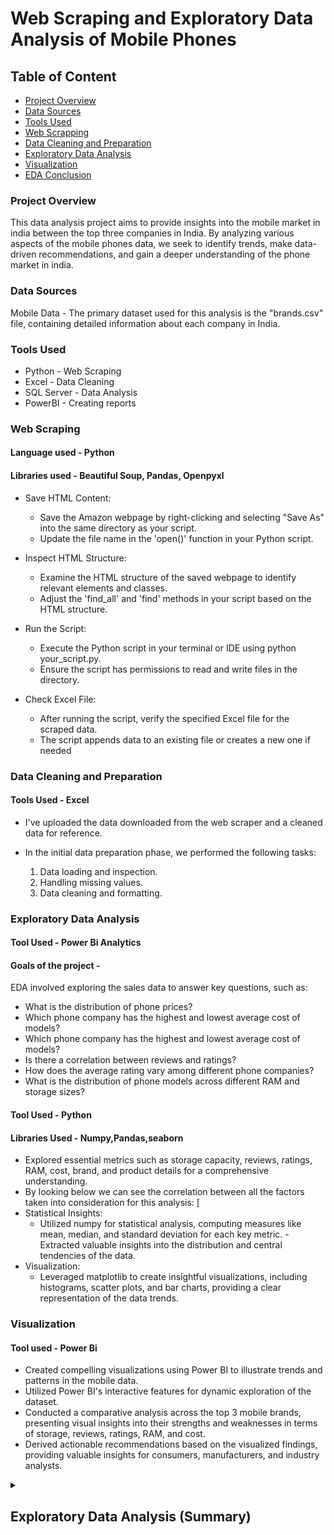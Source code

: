 # Web Scraping and Exploratory Data Analysis of Mobile Phones

## Table of Content
  - [Project Overview](#project-overview)
  - [Data Sources](#data-sources)
  - [Tools Used](#tools-used)
  - [Web Scrapping](#web-scraping)
  - [Data Cleaning and Preparation](#data-cleaning-and-preparation)
  - [Exploratory Data Analysis](#exploratory-data-analysis)
  - [Visualization](#visualization)
  - [EDA Conclusion](#eda-conclusion)
### Project Overview
This data analysis project aims to provide insights into the mobile market in india between the top three companies in India. By analyzing various aspects of the mobile phones data, we seek to identify trends, make data-driven recommendations, and gain a deeper understanding of the phone market in india.

### Data Sources

Mobile Data - The primary dataset used for this analysis is the "brands.csv" file, containing detailed information about each company in India.

### Tools Used
  - Python - Web Scraping
  - Excel - Data Cleaning
  - SQL Server - Data Analysis
  - PowerBI - Creating reports

### Web Scraping
#### Language used - Python
#### Libraries used - Beautiful Soup, Pandas, Openpyxl

- Save HTML Content:
  - Save the Amazon webpage by right-clicking and selecting "Save As" into the same directory as your script.
  - Update the file name in the 'open()' function in your Python script.

- Inspect HTML Structure:
  - Examine the HTML structure of the saved webpage to identify relevant elements and classes.
  - Adjust the 'find_all' and 'find' methods in your script based on the HTML structure.

- Run the Script:
  - Execute the Python script in your terminal or IDE using python your_script.py.
  - Ensure the script has permissions to read and write files in the directory.

- Check Excel File:
  - After running the script, verify the specified Excel file for the scraped data.
  - The script appends data to an existing file or creates a new one if needed

###  Data Cleaning and Preparation
#### Tools Used - Excel

- I've uploaded the data downloaded from the web scraper and a cleaned data for reference.
- In the initial data preparation phase, we performed the following tasks:

  1. Data loading and inspection.
  2. Handling missing values.
  3. Data cleaning and formatting.

### Exploratory Data Analysis
#### Tool Used - Power Bi Analytics
#### Goals of the project - 
EDA involved exploring the sales data to answer key questions, such as:
- What is the distribution of phone prices?
- Which phone company has the highest and lowest average cost of models?
- Which phone company has the highest and lowest average cost of models?
- Is there a correlation between reviews and ratings?
- How does the average rating vary among different phone companies?
- What is the distribution of phone models across different RAM and storage sizes?

#### Tool Used - Python
#### Libraries Used - Numpy,Pandas,seaborn
- Explored essential metrics such as storage capacity, reviews, ratings, RAM, cost, brand, and product details for a comprehensive understanding.
- By looking below we can see the correlation between all the factors taken into consideration for this analysis:
    [
- Statistical Insights:
  - Utilized numpy for statistical analysis, computing measures like mean, median, and standard deviation for each key metric.
  -Extracted valuable insights into the distribution and central tendencies of the data.
- Visualization:
  - Leveraged matplotlib to create insightful visualizations, including histograms, scatter plots, and bar charts, providing a clear representation of the data trends.
 
### Visualization
#### Tool used - Power Bi
- Created compelling visualizations using Power BI to illustrate trends and patterns in the mobile data.
- Utilized Power BI's interactive features for dynamic exploration of the dataset.
- Conducted a comparative analysis across the top 3 mobile brands, presenting visual insights into their strengths and weaknesses in terms of storage, reviews, ratings, RAM, and cost.
- Derived actionable recommendations based on the visualized findings, providing valuable insights for consumers, manufacturers, and industry analysts.

<details>
    <summary><h2> Exploratory Data Analysis (Summary)</h2></summary>
  ## EDA Conclusion
 ### Conclusion

- **What are the specification that affecting phone prices**
 from our analysis using the correlation method and seaborn heatmap, the major specification that affecting the price range are 
       
   1. **RAM Size** the more expensive phone **(higher price range)** has a higher RAM size. From our analysis we found out that the higher the price range the higher the minimum ram size for phones.
        
   2. **Storage** the more expensive phone **(higher price range)** has a higher storage size. From our analysis we found out that the higher the price range the higher the minimum Storage capacity for phones. 
   

- **Color of the phone and Phone Price Range** 
In general the color of the phone doesn't really much effect on the price range.

## Recommendation 

**Ram Size**

The main factor that's affecting phone price range is **RAM SIZE** so if a phone so if a smartphone company would like to create a phone in a specific price range, the **RAM Size** is one of the specification that needs to be watched carefully, since it's a feature that affecting the price range of a phone from this dataset

**Storage**

The second factor is **Storage** the more expensive the smartphone the higher the storage sizes it should have, since higher RAM needs more power from the battery, a smartphone company should adjust their storage and ram accordingly since they both are correlated.

**Reviews and Ratings**

The third factor is **Reviews and Ratings**. When purchasing a smartphone, we usually consider the quantity of reviews and ratings the device has received. Depending on how highly rated and how many reviews it has received, a smartphone's likelihood of being purchased What are the benefits and drawbacks of that smartphone, as well as how does it operate?

</details>
